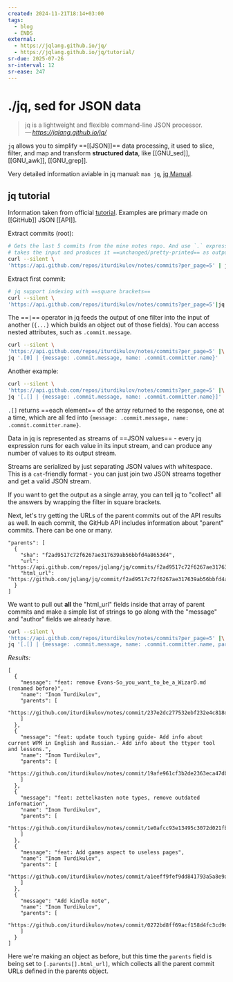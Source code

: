 ```yaml
---
created: 2024-11-21T18:14+03:00
tags:
  - blog
  - ENDS
external:
  - https://jqlang.github.io/jq/
  - https://jqlang.github.io/jq/tutorial/
sr-due: 2025-07-26
sr-interval: 12
sr-ease: 247
---
```


# ./jq, sed for JSON data

> jq is a lightweight and flexible command-line JSON processor.\
> — <cite>https://jqlang.github.io/jq/</cite>

`jq` allows you to simplify ==[[JSON]]== data processing, it used to slice, filter, and map and transform **structured data**, like [[GNU_sed]], [[GNU_awk]], [[GNU_grep]].

Very detailed information aviable in jq manual: `man jq`, [jq Manual](https://jqlang.github.io/jq/manual/).

## jq tutorial

Information taken from official [tutorial](https://jqlang.github.io/jq/tutorial/). Examples are primary made on [[GitHub]] JSON [[API]].

Extract commits (root):

```sh
# Gets the last 5 commits from the mine notes repo. And use `.` expression,
# takes the input and produces it ==unchanged/pretty-printed== as output.
curl --silent \
'https://api.github.com/repos/iturdikulov/notes/commits?per_page=5' | jq '.'
```

Extract first commit:

```sh
# jq support indexing with ==square brackets==
curl --silent \
'https://api.github.com/repos/iturdikulov/notes/commits?per_page=5'|jq '.[0]'
```

The ==`|`== operator in jq feeds the output of one filter into the input of another (`{...}` which builds an object out of those fields). You can access nested attributes, such as `.commit.message`.
```sh
curl --silent \
'https://api.github.com/repos/iturdikulov/notes/commits?per_page=5' |\
jq '.[0] | {message: .commit.message, name: .commit.committer.name}'
```

Another example:
```sh
curl --silent \
'https://api.github.com/repos/iturdikulov/notes/commits?per_page=5' |\
jq '[.[] | {message: .commit.message, name: .commit.committer.name}]'
```
`.[]` returns ==each element== of the array returned to the response, one at a time, which are all fed into `{message: .commit.message, name: .commit.committer.name}`.

Data in jq is represented as streams of ==JSON values== - every jq expression runs for each value in its input stream, and can produce any number of values to its output stream.

Streams are serialized by just separating JSON values with whitespace. This is a `cat`\-friendly format - you can just join two JSON streams together and get a valid JSON stream.

If you want to get the output as a single array, you can tell jq to "collect" all the answers by wrapping the filter in square brackets.

Next, let's try getting the URLs of the parent commits out of the API results as well. In each commit, the GitHub API includes information about "parent" commits. There can be one or many.

```
"parents": [
  {
    "sha": "f2ad9517c72f6267ae317639ab56bbfd4a8653d4",
    "url": "https://api.github.com/repos/jqlang/jq/commits/f2ad9517c72f6267ae317639ab56bbfd4a8653d4",
    "html_url": "https://github.com/jqlang/jq/commit/f2ad9517c72f6267ae317639ab56bbfd4a8653d4"
  }
]
```

We want to pull out **all** the "html_url" fields inside that array of parent commits and make a simple list of strings to go along with the "message" and "author" fields we already have.

```sh
curl --silent \
'https://api.github.com/repos/iturdikulov/notes/commits?per_page=5' |\
jq '[.[] | {message: .commit.message, name: .commit.committer.name, parents: [.parents[].html_url]}]'
```

_Results:_

```
[
  {
    "message": "feat: remove Evans-So_you_want_to_be_a_WizarD.md (renamed before)",
    "name": "Inom Turdikulov",
    "parents": [
      "https://github.com/iturdikulov/notes/commit/237e2dc277532ebf232e4c818d254bf04288a2d8"
    ]
  },
  {
    "message": "feat: update touch typing guide- Add info about current WPM in English and Russian.- Add info about the ttyper tool and lessons.",
    "name": "Inom Turdikulov",
    "parents": [
      "https://github.com/iturdikulov/notes/commit/19afe961cf3b2de2363eca47db0e484492cfbeee"
    ]
  },
  {
    "message": "feat: zettelkasten note types, remove outdated information",
    "name": "Inom Turdikulov",
    "parents": [
      "https://github.com/iturdikulov/notes/commit/1e0afcc93e13495c3072d021fba0a45f8d4253b0"
    ]
  },
  {
    "message": "feat: Add games aspect to useless pages",
    "name": "Inom Turdikulov",
    "parents": [
      "https://github.com/iturdikulov/notes/commit/a1eeff9fef9dd841793a5a8e9ae73b8b7781823e"
    ]
  },
  {
    "message": "Add kindle note",
    "name": "Inom Turdikulov",
    "parents": [
      "https://github.com/iturdikulov/notes/commit/0272bd8ff69acf158d4fc3cd9d2ba29b8105cf05"
    ]
  }
]
```

Here we're making an object as before, but this time the `parents` field is being set to `[.parents[].html_url]`, which collects all the parent commit URLs defined in the parents object.

